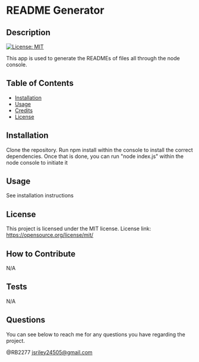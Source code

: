 
 # README Generator

## Description

[![License: MIT](https://img.shields.io/badge/License-MIT-yellow.svg)](https://opensource.org/licenses/MIT)

This app is used to generate the READMEs of files all through the node console. 

## Table of Contents

- [Installation](#installation)
- [Usage](#usage)
- [Credits](#credits)
- [License](#license)

## Installation

Clone the repository. Run npm install within the console to install the correct dependencies. Once that is done, you can run "node index.js" within the node console to initiate it

## Usage

See installation instructions

## License

This project is licensed under the MIT license. License link: https://opensource.org/license/mit/

## How to Contribute

N/A

## Tests

N/A

## Questions

You can see below to reach me for any questions you have regarding the project.

@RB2277
jsriley24505@gmail.com

